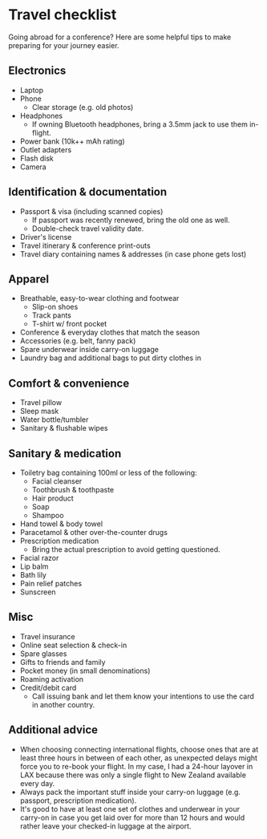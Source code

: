 # Travel checklist

Going abroad for a conference? Here are some helpful tips to make preparing for your journey easier.

## Electronics

- Laptop
- Phone
  - Clear storage (e.g. old photos)
- Headphones
  - If owning Bluetooth headphones, bring a 3.5mm jack to use them in-flight.
- Power bank (10k++ mAh rating)
- Outlet adapters
- Flash disk
- Camera

## Identification & documentation

- Passport & visa (including scanned copies)
  - If passport was recently renewed, bring the old one as well.
  - Double-check travel validity date.
- Driver's license
- Travel itinerary & conference print-outs
- Travel diary containing names & addresses (in case phone gets lost)

## Apparel

- Breathable, easy-to-wear clothing and footwear
  - Slip-on shoes
  - Track pants
  - T-shirt w/ front pocket
- Conference & everyday clothes that match the season
- Accessories (e.g. belt, fanny pack)
- Spare underwear inside carry-on luggage
- Laundry bag and additional bags to put dirty clothes in

## Comfort & convenience

- Travel pillow
- Sleep mask
- Water bottle/tumbler
- Sanitary & flushable wipes

## Sanitary & medication

- Toiletry bag containing 100ml or less of the following:
  - Facial cleanser
  - Toothbrush & toothpaste
  - Hair product
  - Soap
  - Shampoo
- Hand towel & body towel
- Paracetamol & other over-the-counter drugs
- Prescription medication
  - Bring the actual prescription to avoid getting questioned.
- Facial razor
- Lip balm
- Bath lily
- Pain relief patches
- Sunscreen

## Misc

- Travel insurance
- Online seat selection & check-in
- Spare glasses
- Gifts to friends and family
- Pocket money (in small denominations)
- Roaming activation
- Credit/debit card
  - Call issuing bank and let them know your intentions to use the card in another country.
  
## Additional advice

- When choosing connecting international flights, choose ones that are at least three hours in between of each other, as unexpected delays might force you to re-book your flight. In my case, I had a 24-hour layover in LAX because there was only a single flight to New Zealand available every day.
- Always pack the important stuff inside your carry-on luggage (e.g. passport, prescription medication).
- It's good to have at least one set of clothes and underwear in your carry-on in case you get laid over for more than 12 hours and would rather leave your checked-in luggage at the airport.
